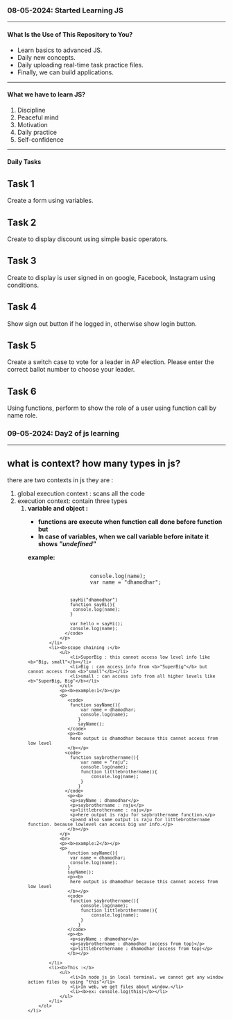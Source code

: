 <h3>08-05-2024: Started Learning JS</h3>
<hr>
<h4>What Is the Use of This Repository to You?</h4>
<ul>
  <li>Learn basics to advanced JS.</li>
  <li>Daily new concepts.</li>
  <li>Daily uploading real-time task practice files.</li>
  <li>Finally, we can build applications.</li>
</ul>
<hr>
<h4>What we have to learn JS?</h4>
<ol>
  <li>Discipline</li>
  <li>Peaceful mind</li>
  <li>Motivation</li>
  <li>Daily practice</li>
  <li>Self-confidence</li>
</ol>
<hr>

<h4>Daily Tasks</h4>

<h2>Task 1</h2>

<p>Create a form using variables.</p>

<h2>Task 2</h2>

<p>Create to display discount using simple basic operators.</p>

<h2>Task 3</h2>

<p>Create to display is user signed in on google, Facebook, Instagram using conditions.</p>

<h2>Task 4</h2>

<p>Show sign out button if he logged in, otherwise show login button.</p>

<h2>Task 5</h2>

<p>Create a switch case to vote for a leader in AP election. Please enter the correct ballot number to choose your leader.</p>

<h2>Task 6</h2>

<p>Using functions, perform to show the role of a user using function call by name role.</p>

<h3>09-05-2024: Day2 of js learning</h3>
<hr>
<h2>what is context? how many types in js?</h2>
<p>there are two contexts in js they are :</p>
<ol>
    <li>global execution context : scans all the code</li>
    <li>execution context: contain three types
        <ol>
            <li><b>variable and object :</b>
                <p><b>
                    <ul>
                        <li>functions are execute when function call done before function but</li>
                        <li>In case of variables, when we call variable before initate it shows <i>"undefined"</i></li>
                    </ul>
                </b></p>
                <p><b>example:</b></p>
                <p>
                  <code>
                    console.log(name);
                    var name = "dhamodhar"; 
                    
                    sayHi("dhamodhar")
                    function sayHi(){
                     console.log(name);
                    }
 
                    var hello = sayHi();
                    console.log(name); 
                  </code>
                </p>
            </li>
            <li><b>scope chaining :</b>
                <ul>
                    <li>SuperBig : this cannot access low level info like <b>"Big, small"</b></li>
                    <li>Big : can access info from <b>"SuperBig"</b> but cannot access from <b>"small"</b></li>
                    <li>small : can access info from all higher levels like <b>"SuperBig, Big"</b></li>
                </ul>
                <p><b>example:1</b></p>
                <p>
                   <code>
                    function sayName(){
                        var name = dhamodhar;
                        console.log(name);
                       }
                       sayName();
                   </code>
                   <p><b>
                    here output is dhamodhar because this cannot access from low level
                   </b></p>
                  <code>
                    function saybrothername(){
                        var name = "raju";
                        console.log(name);
                        function littlebrothername(){
                            console.log(name);
                        }
                       }
                  </code>
                   <p><b>
                    <p>sayName : dhamodhar</p>
                    <p>saybrothername : raju</p>
                    <p>littlebrothername : raju</p>
                    <p>here output is raju for saybrothername function.</p>
                    <p>and also same output is raju for littlebrothername function. because lowlevel can access big var info.</p>
                   </b></p>
                </p>
                <br>
                <p><b>example:2</b></p>
                <p>
                   function sayName(){
                    var name = dhamodhar;
                    console.log(name);
                   }
                   sayName();
                   <p><b>
                    here output is dhamodhar because this cannot access from low level
                   </b></p>
                   <code>
                    function saybrothername(){
                        console.log(name);
                        function littlebrothername(){
                            console.log(name);
                        }
                       }
                   </code>
                   <p><b>
                    <p>sayName : dhamodhar</p>
                    <p>saybrothername : dhamodhar (access from top)</p>
                    <p>littlebrothername : dhamodhar (access from top)</p>
                   </b></p>
                   
            </li>
            <li><b>This :</b>
                <ul>
                    <li>In node js in local terminal, we cannot get any window action files by using "this"</li>
                    <li>In web, we get files about window.</li>
                    <li><b>ex: console.log(this)</b></li>
                </ul>
            </li>
        </ol>
    </li>
</ol>
